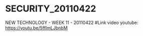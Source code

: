 # SECURITY_20110422
NEW TECHNOLOGY - WEEK 11 - 20110422
#Link video youtube: https://youtu.be/5ffImLJbnbM
